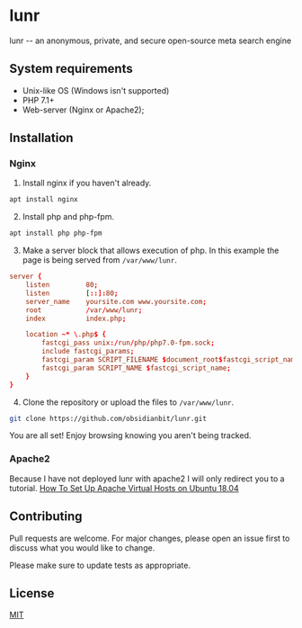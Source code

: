 # lunr

lunr -- an anonymous, private, and secure open-source meta search engine

## System requirements

- Unix-like OS (Windows isn't supported)
- PHP 7.1+
- Web-server (Nginx or Apache2);

## Installation

### Nginx

1. Install nginx if you haven't already.

```bash
apt install nginx
```

2. Install php and php-fpm.

```bash
apt install php php-fpm
```

3. Make a server block that allows execution of php. In this example the page is being served from `/var/www/lunr`.

```conf
server {
    listen         80;
    listen         [::]:80;
    server_name    yoursite.com www.yoursite.com;
    root           /var/www/lunr;
    index          index.php;

    location ~* \.php$ {
        fastcgi_pass unix:/run/php/php7.0-fpm.sock;
        include fastcgi_params;
        fastcgi_param SCRIPT_FILENAME $document_root$fastcgi_script_name;
        fastcgi_param SCRIPT_NAME $fastcgi_script_name;
    }
}
```

4. Clone the repository or upload the files to `/var/www/lunr`.

```bash
git clone https://github.com/obsidianbit/lunr.git
```

You are all set! Enjoy browsing knowing you aren't being tracked.

### Apache2

Because I have not deployed lunr with apache2 I will only redirect you to a tutorial.
[How To Set Up Apache Virtual Hosts on Ubuntu 18.04](https://www.digitalocean.com/community/tutorials/how-to-set-up-apache-virtual-hosts-on-ubuntu-18-04)

## Contributing
Pull requests are welcome. For major changes, please open an issue first to discuss what you would like to change.

Please make sure to update tests as appropriate.

## License
[MIT](https://choosealicense.com/licenses/mit/)
